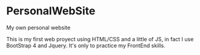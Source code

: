 # PersonalWebSite
My own personal website 

This is my first web proyect using HTML/CSS and a little of JS, in fact I use BootStrap 4 and Jquery. It's only to practice my FrontEnd skills.
